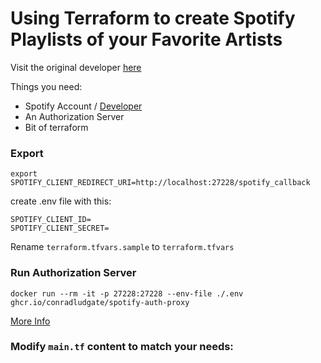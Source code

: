 # Using Terraform to create Spotify Playlists of your Favorite Artists

Visit the original developer [here](https://github.com/conradludgate)

Things you need:
* Spotify Account / [Developer](https://developer.spotify.com/) 
* An Authorization Server
* Bit of terraform


### Export

```
export SPOTIFY_CLIENT_REDIRECT_URI=http://localhost:27228/spotify_callback
```

create .env file with this:
```
SPOTIFY_CLIENT_ID=
SPOTIFY_CLIENT_SECRET=
```

Rename ```terraform.tfvars.sample``` to ```terraform.tfvars```
### Run Authorization Server
```docker run --rm -it -p 27228:27228 --env-file ./.env ghcr.io/conradludgate/spotify-auth-proxy```

[More Info](https://github.com/conradludgate/terraform-provider-spotify/tree/main/spotify_auth_proxy)

### Modify ```main.tf``` content to match your needs:
